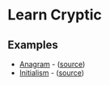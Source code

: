 # Learn Cryptic

## Examples

* [Anagram](https://github.com/oh-kay-blanket/cryptic/blob/master/src/sandbox/anagram) - ([source](https://github.com/oh-kay-blanket/cryptic/blob/master/src/sandbox/anagram.html))
* [Initialism](https://github.com/oh-kay-blanket/cryptic/blob/master/src/sandbox/initialism) - ([source](https://github.com/oh-kay-blanket/cryptic/blob/master/src/sandbox/initialism.html))
